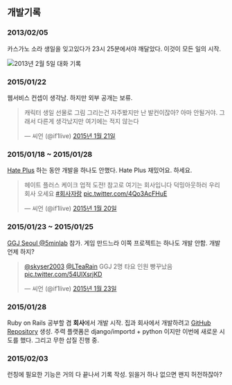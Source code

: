 ## 개발기록
### 2013/02/05
카스가노 소라 생일을 잊고있다가 23시 25분에서야 깨달았다. 이것이 모든 일의 시작.

![2013년 2월 5일 대화 기록](/assets/kasugano-sora-birthday-log.png)

### 2015/01/22

웹서비스 컨셉이 생각남. 하지만 외부 공개는 보류. 

<blockquote class="twitter-tweet" lang="ko"><p>캐릭터 생일 선물로 그림 그리는건 자주봤지만 난 발컨이잖아? 아마 안될거야.&#10;그래서 다른게 생각났지만 여기에는 적지 않는다</p>&mdash; 씨언 (@if1live) <a href="https://twitter.com/if1live/status/557918885429522432">2015년 1월 21일</a></blockquote>
<script async src="//platform.twitter.com/widgets.js" charset="utf-8"></script>

### 2015/01/18 ~ 2015/01/28

[Hate Plus](http://rigvedawiki.net/r1/wiki.php/Hate%20Plus) 하는 동안 개발을 하나도 안했다.
Hate Plus 재밌어요. 하세요.

<blockquote class="twitter-tweet" lang="ko"><p>헤이트 플러스 케이크 업적 도전!&#10;참고로 여기는 회사입니다&#10;덕밍아웃하러 우리회사 오세요&#10;<a href="https://twitter.com/hashtag/%ED%9A%8C%EC%82%AC%EC%9E%90%EB%9E%91?src=hash">#회사자랑</a> <a href="http://t.co/4Qo3AcFHuE">pic.twitter.com/4Qo3AcFHuE</a></p>&mdash; 씨언 (@if1live) <a href="https://twitter.com/if1live/status/557501931032031232">2015년 1월 20일</a></blockquote>
<script async src="//platform.twitter.com/widgets.js" charset="utf-8"></script>

### 2015/01/23 ~ 2015/01/25

[GGJ Seoul @5minlab](http://globalgamejam.org/2015/jam-sites/ggj-seoul-5minlab) 참가.
게임 만드느라 이쪽 프로젝트는 하나도 개발 안함. 개발 언제 하지?

<blockquote class="twitter-tweet" lang="ko"><p><a href="https://twitter.com/skyser2003">@skyser2003</a> <a href="https://twitter.com/LTeaRain">@LTeaRain</a> GGJ 2명 타요&#10;&#10;인원 빵꾸났음 <a href="http://t.co/54UlXsrjKD">pic.twitter.com/54UlXsrjKD</a></p>&mdash; 씨언 (@if1live) <a href="https://twitter.com/if1live/status/558522778182090752">2015년 1월 23일</a></blockquote>
<script async src="//platform.twitter.com/widgets.js" charset="utf-8"></script>

### 2015/01/28

Ruby on Rails 공부할 겸 **회사**에서 개발 시작.
집과 회사에서 개발하려고 [GitHub Repository](https://github.com/if1live/happy-birthday-waifu/) 생성.
주력 플랫폼은 django/importd + python 이지만 이번에 새로운 시도를 했다. 그리고 무한 삽질 진행 중.

### 2015/02/03

런칭에 필요한 기능은 거의 다 끝나서 기록 작성.
읽을거 하나 없으면 왠지 허전하잖아?
